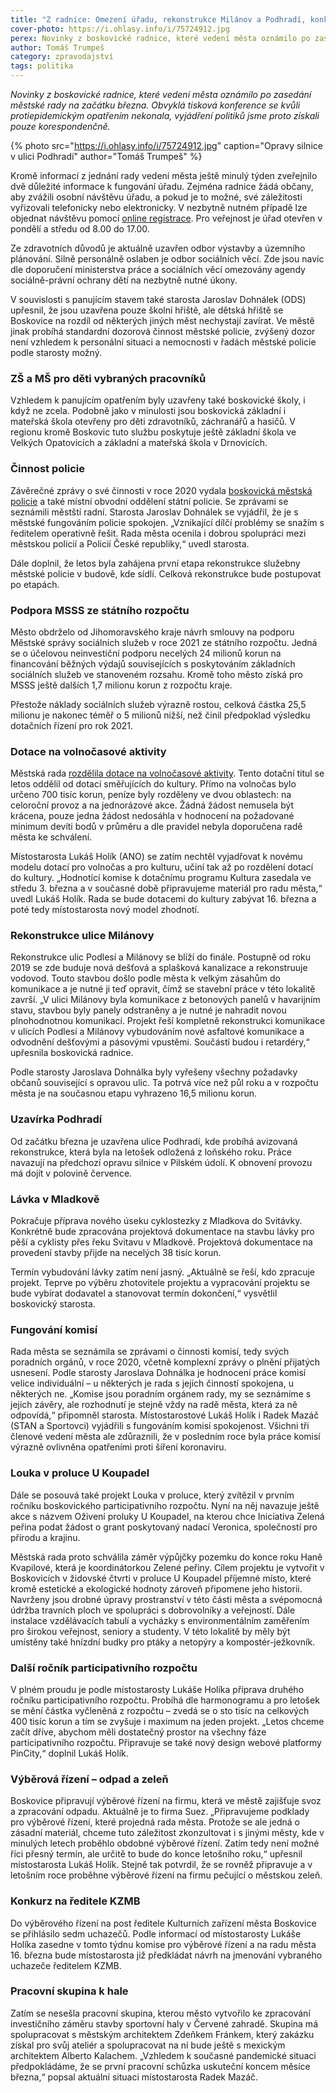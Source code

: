 ```yaml
---
title: "Z radnice: Omezení úřadu, rekonstrukce Milánov a Podhradí, konkurz na ředitele KZMB"
cover-photo: https://i.ohlasy.info/i/75724912.jpg
perex: Novinky z boskovické radnice, které vedení města oznámilo po zasedání městské rady na začátku března.
author: Tomáš Trumpeš
category: zpravodajství
tags: politika
---
```


*Novinky z boskovické radnice, které vedení města oznámilo po zasedání městské rady na začátku března. Obvyklá tisková konference se kvůli protiepidemickým opatřením nekonala, vyjádření politiků jsme proto získali pouze korespondenčně.*

{% photo src="https://i.ohlasy.info/i/75724912.jpg" caption="Opravy silnice v ulici Podhradí" author="Tomáš Trumpeš" %}

Kromě informací z jednání rady vedení města ještě minulý týden zveřejnilo dvě důležité informace k fungování úřadu. Zejména radnice žádá občany, aby zvážili osobní návštěvu úřadu, a pokud je to možné, své záležitosti vyřizovali telefonicky nebo elektronicky. V nezbytně nutném případě lze objednat návštěvu pomocí [online registrace](https://bit.ly/30bRXpk). Pro veřejnost je úřad otevřen v pondělí a středu od 8.00 do 17.00.

Ze zdravotních důvodů je aktuálně uzavřen odbor výstavby a územního plánování. Silně personálně oslaben je odbor sociálních věcí. Zde jsou navíc dle doporučení ministerstva práce a sociálních věcí omezovány agendy sociálně-právní ochrany dětí na nezbytně nutné úkony.

V souvislosti s panujícím stavem také starosta Jaroslav Dohnálek (ODS) upřesnil, že jsou uzavřena pouze školní hřiště, ale dětská hřiště se Boskovice na rozdíl od některých jiných měst nechystají zavírat. Ve městě jinak probíhá standardní dozorová činnost městské policie, zvýšený dozor není vzhledem k personální situaci a nemocnosti v řadách městské policie podle starosty možný.

### ZŠ a MŠ pro děti vybraných pracovníků

Vzhledem k panujícím opatřením byly uzavřeny také boskovické školy, i když ne zcela. Podobně jako v minulosti jsou boskovická základní i mateřská škola otevřeny pro děti zdravotníků, záchranářů a hasičů. V regionu kromě Boskovic tuto službu poskytuje ještě základní škola ve Velkých Opatovicích a základní a mateřská škola v Drnovicích.

### Činnost policie

Závěrečné zprávy o své činnosti v roce 2020 vydala [boskovická městská policie](https://data.ohlasy.info/2021/vyrocni-zprava-mp-2020.pdf) a také místní obvodní oddělení státní policie. Se zprávami se seznámili městští radní. Starosta Jaroslav Dohnálek se vyjádřil, že je s městské fungováním policie spokojen. „Vznikající dílčí problémy se snažím s ředitelem operativně řešit. Rada města ocenila i dobrou spolupráci mezi městskou policií a Policií České republiky,“ uvedl starosta.

Dále doplnil, že letos byla zahájena první etapa rekonstrukce služebny městské policie v budově, kde sídlí. Celková rekonstrukce bude postupovat po etapách.

### Podpora MSSS ze státního rozpočtu

Město obdrželo od Jihomoravského kraje návrh smlouvy na podporu Městské správy sociálních služeb v roce 2021 ze státního rozpočtu. Jedná se o účelovou neinvestiční podporu necelých 24 milionů korun na financování běžných výdajů souvisejících s poskytováním základních sociálních služeb ve stanoveném rozsahu. Kromě toho město získá pro MSSS ještě dalších 1,7 milionu korun z rozpočtu kraje.

Přestože náklady sociálních služeb výrazně rostou, celková částka 25,5 milionu je nakonec téměř o 5 milionů nižší, než činil předpoklad výsledku dotačních řízení pro rok 2021.

### Dotace na volnočasové aktivity

Městská rada [rozdělila dotace na volnočasové aktivity](https://boskovice.cz/rada-schvalila-rozdeleni-dotaci-v-programu-volnocasove-aktivity-2021/d-41396). Tento dotační titul se letos oddělil od dotací směřujících do kultury. Přímo na volnočas bylo určeno 700 tisíc korun, peníze byly rozděleny ve dvou oblastech: na celoroční provoz a na jednorázové akce. Žádná žádost nemusela být krácena, pouze jedna žádost nedosáhla v hodnocení na požadované minimum devíti bodů v průměru a dle pravidel nebyla doporučena radě města ke schválení.

Místostarosta Lukáš Holík (ANO) se zatím nechtěl vyjadřovat k novému modelu dotací pro volnočas a pro kulturu, učiní tak až po rozdělení dotací do kultury. „Hodnotící komise k dotačnímu programu Kultura zasedala ve středu 3. března a v současné době připravujeme materiál pro radu města,“ uvedl Lukáš Holík. Rada se bude dotacemi do kultury zabývat 16. března a poté tedy místostarosta nový model zhodnotí.

### Rekonstrukce ulice Milánovy

Rekonstrukce ulic Podlesí a Milánovy se blíží do finále. Postupně od roku 2019 se zde buduje nová dešťová a splašková kanalizace a rekonstruuje vodovod. Touto stavbou došlo podle města k velkým zásahům do komunikace a je nutné ji teď opravit, čímž se stavební práce v této lokalitě završí. „V ulici Milánovy byla komunikace z betonových panelů v havarijním stavu, stavbou byly panely odstraněny a je nutné je nahradit novou plnohodnotnou komunikací. Projekt řeší kompletně rekonstrukci komunikace v ulicích Podlesí a Milánovy vybudováním nové asfaltové komunikace a odvodnění dešťovými a pásovými vpustěmi. Součástí budou i retardéry,“ upřesnila boskovická radnice. 

Podle starosty Jaroslava Dohnálka byly vyřešeny všechny požadavky občanů související s opravou ulic. Ta potrvá více než půl roku a v rozpočtu města je na současnou etapu vyhrazeno 16,5 milionu korun.

### Uzavírka Podhradí

Od začátku března je uzavřena ulice Podhradí, kde probíhá avizovaná rekonstrukce, která byla na letošek odložená z loňského roku. Práce navazují na předchozí opravu silnice v Pilském údolí. K obnovení provozu má dojít v polovině července.

### Lávka v Mladkově

Pokračuje příprava nového úseku cyklostezky z Mladkova do Svitávky. Konkrétně bude zpracována projektová dokumentace na stavbu lávky pro pěší a cyklisty přes řeku Svitavu v Mladkově. Projektová dokumentace na provedení stavby přijde na necelých 38 tisíc korun.

Termín vybudování lávky zatím není jasný. „Aktuálně se řeší, kdo zpracuje projekt. Teprve po výběru zhotovitele projektu a vypracování projektu se bude vybírat dodavatel a stanovovat termín dokončení,“ vysvětlil boskovický starosta.

### Fungování komisí

Rada města se seznámila se zprávami o činnosti komisí, tedy svých poradních orgánů, v roce 2020, včetně komplexní zprávy o plnění přijatých usnesení. Podle starosty Jaroslava Dohnálka je hodnocení práce komisí velice individuální – u některých je rada s jejich činností spokojena, u některých ne. „Komise jsou poradním orgánem rady, my se seznámíme s jejich závěry, ale rozhodnutí je stejně vždy na radě města, která za ně odpovídá,“ připomněl starosta. Místostarostové Lukáš Holík i Radek Mazáč (STAN a Sportovci) vyjádřili s fungováním komisí spokojenost. Všichni tři členové vedení města ale zdůraznili, že v posledním roce byla práce komisí výrazně ovlivněna opatřeními proti šíření koronaviru.

### Louka v proluce U Koupadel

Dále se posouvá také projekt Louka v proluce, který zvítězil v prvním ročníku boskovického participativního rozpočtu. Nyní na něj navazuje ještě akce s názvem Oživení proluky U Koupadel, na kterou chce Iniciativa Zelená peřina podat žádost o grant poskytovaný nadací Veronica, společností pro přírodu a krajinu. 

Městská rada proto schválila záměr výpůjčky pozemku do konce roku Haně Kvapilové, která je koordinátorkou Zelené peřiny. Cílem projektu je vytvořit v Boskovicích v židovské čtvrti v proluce U Koupadel příjemné místo, které kromě estetické a ekologické hodnoty zároveň připomene jeho historii. Navrženy jsou drobné úpravy prostranství v této části města a svépomocná údržba travních ploch ve spolupráci s dobrovolníky a veřejností. Dále instalace vzdělávacích tabulí a vycházky s environmentálním zaměřením pro širokou veřejnost, seniory a studenty. V této lokalitě by měly být umístěny také hnízdní budky pro ptáky a netopýry a kompostér-ježkovník.

### Další ročník participativního rozpočtu

V plném proudu je podle místostarosty Lukáše Holíka příprava druhého ročníku participativního rozpočtu. Probíhá dle harmonogramu a pro letošek se mění částka vyčleněná z rozpočtu – zvedá se o sto tisíc na celkových 400 tisíc korun a tím se zvyšuje i maximum na jeden projekt. „Letos chceme začít dříve, abychom měli dostatečný prostor na všechny fáze participativního rozpočtu. Připravuje se také nový design webové platformy PinCity,“ doplnil Lukáš Holík.

### Výběrová řízení – odpad a zeleň

Boskovice připravují výběrové řízení na firmu, která ve městě zajišťuje svoz a zpracování odpadu. Aktuálně je to firma Suez. „Připravujeme podklady pro výběrové řízení, které projedná rada města. Protože se ale jedná o zásadní materiál, chceme tuto záležitost zkonzultovat i s jinými městy, kde v minulých letech proběhlo obdobné výběrové řízení. Zatím tedy není možné říci přesný termín, ale určitě to bude do konce letošního roku,“ upřesnil místostarosta Lukáš Holík. Stejně tak potvrdil, že se rovněž připravuje a v letošním roce proběhne výběrové řízení na firmu pečující o městskou zeleň.

### Konkurz na ředitele KZMB

Do výběrového řízení na post ředitele Kulturních zařízení města Boskovice se přihlásilo sedm uchazečů. Podle informací od místostarosty Lukáše Holíka zasedne v tomto týdnu komise pro výběrové řízení a na radu města 16. března bude místostarosta již předkládat návrh na jmenování vybraného uchazeče ředitelem KZMB.

### Pracovní skupina k hale

Zatím se nesešla pracovní skupina, kterou město vytvořilo ke zpracování investičního záměru stavby sportovní haly v Červené zahradě. Skupina má spolupracovat s městským architektem Zdeňkem Fránkem, který zakázku získal pro svůj ateliér a spolupracovat na ní bude ještě s mexickým architektem Alberto Kalachem. „Vzhledem k současné pandemické situaci předpokládáme, že se první pracovní schůzka uskuteční koncem měsíce března,“ popsal aktuální situaci místostarosta Radek Mazáč.
